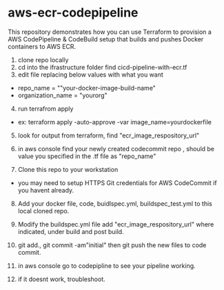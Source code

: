 # aws-ecr-codepipeline
This repository demonstrates how you can use Terraform to provision a AWS CodePipeline &amp; CodeBuild setup that builds and pushes Docker containers to AWS ECR.

1. clone repo locally
2. cd into the ifrastructure folder find cicd-pipeline-with-ecr.tf
3. edit file replacing below values  with what you want
  * repo_name                 = ""your-docker-image-build-name"                                                       
  * organization_name         = "yourorg"    
4. run terrafrom apply
  * ex: terraform apply -auto-approve -var image_name=yourdockerfile
  
5. look for output from terraform, find "ecr_image_respository_url"

6. in aws console find your newly created codecommit repo , should be value you specified in the .tf file as "repo_name"

7. Clone this repo to your workstation
  * you may need to setup HTTPS Git credentials for AWS CodeCommit if you havent already.

8. Add your docker file, code, buidlspec.yml, buildspec_test.yml to this local cloned repo.

9. Modify the buildspec.yml file add   "ecr_image_respository_url" where  indicated, under build and post build.
  
10. git add., git commit -am"initial" then git push the new files to code commit.

11. in aws console go to codepipline to see your pipeline working.

12. if it doesnt work, troubleshoot.
